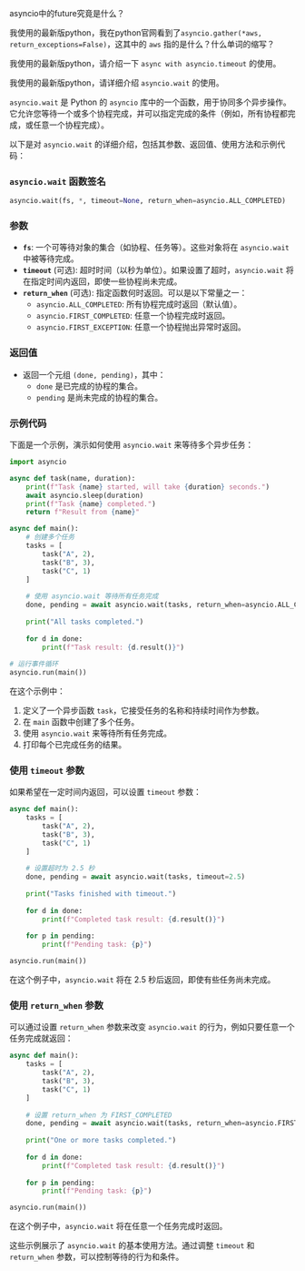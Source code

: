 asyncio中的future究竟是什么？

我使用的最新版python，我在python官网看到了`asyncio.gather(*aws, return_exceptions=False)`，这其中的 `aws` 指的是什么？什么单词的缩写？

我使用的最新版python，请介绍一下 `async with asyncio.timeout` 的使用。



我使用的最新版python，请详细介绍 `asyncio.wait` 的使用。

`asyncio.wait` 是 Python 的 `asyncio` 库中的一个函数，用于协同多个异步操作。它允许您等待一个或多个协程完成，并可以指定完成的条件（例如，所有协程都完成，或任意一个协程完成）。

以下是对 `asyncio.wait` 的详细介绍，包括其参数、返回值、使用方法和示例代码：

### `asyncio.wait` 函数签名

```python
asyncio.wait(fs, *, timeout=None, return_when=asyncio.ALL_COMPLETED)
```

### 参数

- **`fs`**: 一个可等待对象的集合（如协程、任务等）。这些对象将在 `asyncio.wait` 中被等待完成。
- **`timeout`** (可选): 超时时间（以秒为单位）。如果设置了超时，`asyncio.wait` 将在指定时间内返回，即使一些协程尚未完成。
- **`return_when`** (可选): 指定函数何时返回。可以是以下常量之一：
  - `asyncio.ALL_COMPLETED`: 所有协程完成时返回（默认值）。
  - `asyncio.FIRST_COMPLETED`: 任意一个协程完成时返回。
  - `asyncio.FIRST_EXCEPTION`: 任意一个协程抛出异常时返回。

### 返回值

- 返回一个元组 `(done, pending)`，其中：
  - `done` 是已完成的协程的集合。
  - `pending` 是尚未完成的协程的集合。

### 示例代码

下面是一个示例，演示如何使用 `asyncio.wait` 来等待多个异步任务：

```python
import asyncio

async def task(name, duration):
    print(f"Task {name} started, will take {duration} seconds.")
    await asyncio.sleep(duration)
    print(f"Task {name} completed.")
    return f"Result from {name}"

async def main():
    # 创建多个任务
    tasks = [
        task("A", 2),
        task("B", 3),
        task("C", 1)
    ]
    
    # 使用 asyncio.wait 等待所有任务完成
    done, pending = await asyncio.wait(tasks, return_when=asyncio.ALL_COMPLETED)
    
    print("All tasks completed.")
    
    for d in done:
        print(f"Task result: {d.result()}")
        
# 运行事件循环
asyncio.run(main())
```

在这个示例中：
1. 定义了一个异步函数 `task`，它接受任务的名称和持续时间作为参数。
2. 在 `main` 函数中创建了多个任务。
3. 使用 `asyncio.wait` 来等待所有任务完成。
4. 打印每个已完成任务的结果。

### 使用 `timeout` 参数

如果希望在一定时间内返回，可以设置 `timeout` 参数：

```python
async def main():
    tasks = [
        task("A", 2),
        task("B", 3),
        task("C", 1)
    ]
    
    # 设置超时为 2.5 秒
    done, pending = await asyncio.wait(tasks, timeout=2.5)
    
    print("Tasks finished with timeout.")
    
    for d in done:
        print(f"Completed task result: {d.result()}")
    
    for p in pending:
        print(f"Pending task: {p}")

asyncio.run(main())
```

在这个例子中，`asyncio.wait` 将在 2.5 秒后返回，即使有些任务尚未完成。

### 使用 `return_when` 参数

可以通过设置 `return_when` 参数来改变 `asyncio.wait` 的行为，例如只要任意一个任务完成就返回：

```python
async def main():
    tasks = [
        task("A", 2),
        task("B", 3),
        task("C", 1)
    ]
    
    # 设置 return_when 为 FIRST_COMPLETED
    done, pending = await asyncio.wait(tasks, return_when=asyncio.FIRST_COMPLETED)
    
    print("One or more tasks completed.")
    
    for d in done:
        print(f"Completed task result: {d.result()}")
    
    for p in pending:
        print(f"Pending task: {p}")

asyncio.run(main())
```

在这个例子中，`asyncio.wait` 将在任意一个任务完成时返回。

这些示例展示了 `asyncio.wait` 的基本使用方法。通过调整 `timeout` 和 `return_when` 参数，可以控制等待的行为和条件。